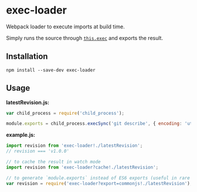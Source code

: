 # exec-loader

Webpack loader to execute imports at build time.

Simply runs the source through [`this.exec`](https://webpack.github.io/docs/loaders.html#exec) and exports the result.

## Installation

`npm install --save-dev exec-loader`

## Usage

**latestRevision.js:**

```js
var child_process = require('child_process');

module.exports = child_process.execSync('git describe', { encoding: 'utf8' }).trim();
```

**example.js:**

```js
import revision from 'exec-loader!./latestRevision';
// revision === 'v1.0.0'

// to cache the result in watch mode
import revision from 'exec-loader?cache!./latestRevision';

// to generate `module.exports` instead of ES6 exports (useful in rare circumstances)
var revision = require('exec-loader?export=commonjs!./latestRevision');
```
